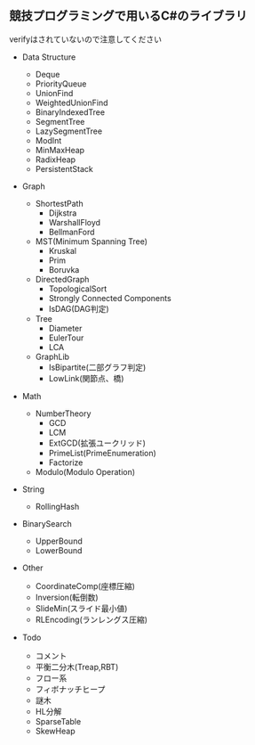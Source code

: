 ## 競技プログラミングで用いるC#のライブラリ
verifyはされていないので注意してください
  
- Data Structure
  - Deque
  - PriorityQueue
  - UnionFind
  - WeightedUnionFind
  - BinaryIndexedTree
  - SegmentTree
  - LazySegmentTree
  - ModInt
  - MinMaxHeap
  - RadixHeap
  - PersistentStack
- Graph
  - ShortestPath
    - Dijkstra
    - WarshallFloyd
    - BellmanFord
  - MST(Minimum Spanning Tree)
    - Kruskal
    - Prim
    - Boruvka
  - DirectedGraph
    - TopologicalSort
    - Strongly Connected Components
    - IsDAG(DAG判定)
  - Tree
    - Diameter
    - EulerTour
    - LCA
  - GraphLib
    - IsBipartite(二部グラフ判定)
    - LowLink(関節点、橋)
- Math
  - NumberTheory
    - GCD
    - LCM
    - ExtGCD(拡張ユークリッド)
    - PrimeList(PrimeEnumeration)
    - Factorize
  - Modulo(Modulo Operation)
- String
  - RollingHash
- BinarySearch
  - UpperBound
  - LowerBound
- Other
  - CoordinateComp(座標圧縮)
  - Inversion(転倒数)
  - SlideMin(スライド最小値)
  - RLEncoding(ランレングス圧縮)
  
- Todo
  - コメント
  - 平衡二分木(Treap,RBT)
  - フロー系
  - フィボナッチヒープ
  - 謎木
  - HL分解
  - SparseTable
  - SkewHeap
